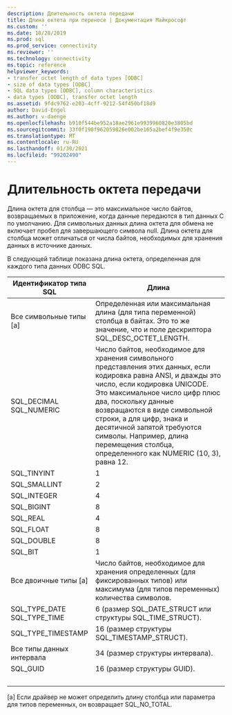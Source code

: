 ```yaml
---
description: Длительность октета передачи
title: Длина октета при переносе | Документация Майкрософт
ms.custom: ''
ms.date: 10/28/2019
ms.prod: sql
ms.prod_service: connectivity
ms.reviewer: ''
ms.technology: connectivity
ms.topic: reference
helpviewer_keywords:
- transfer octet length of data types [ODBC]
- size of data types [ODBC]
- SQL data types [ODBC], column characteristics
- data types [ODBC], transfer octet length
ms.assetid: 9fdc9762-e203-4cff-9212-54f450bf18d9
author: David-Engel
ms.author: v-daenge
ms.openlocfilehash: b910f544be952a18ae2961e9939960820e3805bd
ms.sourcegitcommit: 33f0f190f962059826e002be165a2bef4f9e350c
ms.translationtype: MT
ms.contentlocale: ru-RU
ms.lasthandoff: 01/30/2021
ms.locfileid: "99202490"
---
```

# <a name="transfer-octet-length"></a>Длительность октета передачи
Длина октета для столбца — это максимальное число байтов, возвращаемых в приложение, когда данные передаются в тип данных C по умолчанию. Для символьных данных длина октета для обмена не включает пробел для завершающего символа null. Длина октета для столбца может отличаться от числа байтов, необходимых для хранения данных в источнике данных.  
  
 В следующей таблице показана длина октета, определенная для каждого типа данных ODBC SQL.  
  
|Идентификатор типа SQL|Длина|  
|-------------------------|------------|  
|Все символьные типы [a]|Определенная или максимальная длина (для типа переменной) столбца в байтах. Это то же значение, что и поле дескриптора SQL_DESC_OCTET_LENGTH.|  
|SQL_DECIMAL<br />SQL_NUMERIC|Число байтов, необходимое для хранения символьного представления этих данных, если кодировка равна ANSI, и дважды это число, если кодировка UNICODE. Это максимальное число цифр плюс два, поскольку данные возвращаются в виде символьной строки, а для цифр, знака и десятичной запятой требуются символы. Например, длина перемещения столбца, определенного как NUMERIC (10, 3), равна 12.|  
|SQL_TINYINT|1|  
|SQL_SMALLINT|2|  
|SQL_INTEGER|4|  
|SQL_BIGINT| 8 |  
|SQL_REAL|4|  
|SQL_FLOAT|8|  
|SQL_DOUBLE|8|  
|SQL_BIT|1|  
|Все двоичные типы [a]|Число байтов, необходимое для хранения определенных (для фиксированных типов) или максимума (для типов переменных) количества символов.|  
|SQL_TYPE_DATE<br />SQL_TYPE_TIME|6 (размер SQL_DATE_STRUCT или структуры SQL_TIME_STRUCT).|  
|SQL_TYPE_TIMESTAMP|16 (размер структуры SQL_TIMESTAMP_STRUCT).|  
|Все типы данных интервала|34 (размер структуры интервала).|  
|SQL_GUID|16 (размер структуры GUID).|  
| &nbsp; | &nbsp; |

 [a] Если драйвер не может определить длину столбца или параметра для типов переменных, он возвращает SQL_NO_TOTAL.
